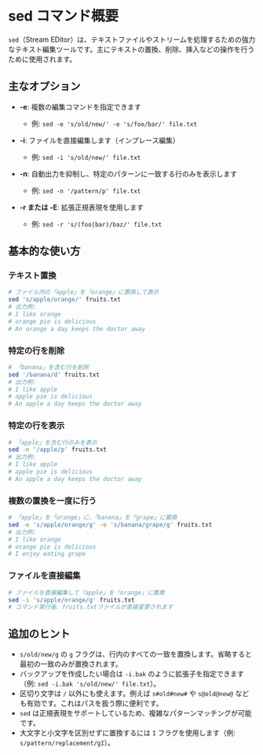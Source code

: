 # sed コマンド概要

`sed`（Stream EDitor）は、テキストファイルやストリームを処理するための強力なテキスト編集ツールです。主にテキストの置換、削除、挿入などの操作を行うために使用されます。

## 主なオプション

- **-e**: 複数の編集コマンドを指定できます
  - 例: `sed -e 's/old/new/' -e 's/foo/bar/' file.txt`

- **-i**: ファイルを直接編集します（インプレース編集）
  - 例: `sed -i 's/old/new/' file.txt`

- **-n**: 自動出力を抑制し、特定のパターンに一致する行のみを表示します
  - 例: `sed -n '/pattern/p' file.txt`

- **-r または -E**: 拡張正規表現を使用します
  - 例: `sed -r 's/(foo|bar)/baz/' file.txt`

## 基本的な使い方

### テキスト置換

```bash
# ファイル内の「apple」を「orange」に置換して表示
sed 's/apple/orange/' fruits.txt
# 出力例:
# I like orange
# orange pie is delicious
# An orange a day keeps the doctor away
```

### 特定の行を削除

```bash
# 「banana」を含む行を削除
sed '/banana/d' fruits.txt
# 出力例:
# I like apple
# apple pie is delicious
# An apple a day keeps the doctor away
```

### 特定の行を表示

```bash
# 「apple」を含む行のみを表示
sed -n '/apple/p' fruits.txt
# 出力例:
# I like apple
# apple pie is delicious
# An apple a day keeps the doctor away
```

### 複数の置換を一度に行う

```bash
# 「apple」を「orange」に、「banana」を「grape」に置換
sed -e 's/apple/orange/g' -e 's/banana/grape/g' fruits.txt
# 出力例:
# I like orange
# orange pie is delicious
# I enjoy eating grape
```

### ファイルを直接編集

```bash
# ファイルを直接編集して「apple」を「orange」に置換
sed -i 's/apple/orange/g' fruits.txt
# コマンド実行後、fruits.txtファイルが直接変更されます
```

## 追加のヒント

- `s/old/new/g` の `g` フラグは、行内のすべての一致を置換します。省略すると最初の一致のみが置換されます。
- バックアップを作成したい場合は `-i.bak` のように拡張子を指定できます（例: `sed -i.bak 's/old/new/' file.txt`）。
- 区切り文字は `/` 以外にも使えます。例えば `s#old#new#` や `s@old@new@` なども有効です。これはパスを扱う際に便利です。
- `sed` は正規表現をサポートしているため、複雑なパターンマッチングが可能です。
- 大文字と小文字を区別せずに置換するには `I` フラグを使用します（例: `s/pattern/replacement/gI`）。